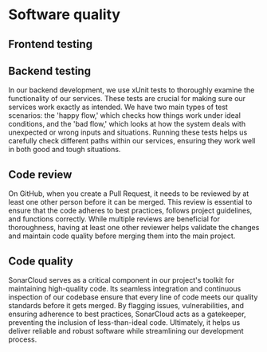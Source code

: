 # Software quality

## Frontend testing

## Backend testing

In our backend development, we use xUnit tests to thoroughly examine the functionality of our services. These tests are crucial for making sure our services work exactly as intended. We have two main types of test scenarios: the 'happy flow,' which checks how things work under ideal conditions, and the 'bad flow,' which looks at how the system deals with unexpected or wrong inputs and situations. Running these tests helps us carefully check different paths within our services, ensuring they work well in both good and tough situations.

## Code review

On GitHub, when you create a Pull Request, it needs to be reviewed by at least one other person before it can be merged. This review is essential to ensure that the code adheres to best practices, follows project guidelines, and functions correctly. While multiple reviews are beneficial for thoroughness, having at least one other reviewer helps validate the changes and maintain code quality before merging them into the main project.

## Code quality

SonarCloud serves as a critical component in our project's toolkit for maintaining high-quality code. Its seamless integration and continuous inspection of our codebase ensure that every line of code meets our quality standards before it gets merged. By flagging issues, vulnerabilities, and ensuring adherence to best practices, SonarCloud acts as a gatekeeper, preventing the inclusion of less-than-ideal code. Ultimately, it helps us deliver reliable and robust software while streamlining our development process.
